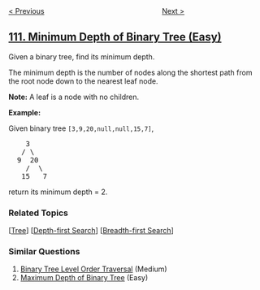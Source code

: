 <!--|This file generated by command(leetcode description); DO NOT EDIT.    |-->
<!--+----------------------------------------------------------------------+-->
<!--|@author    openset <openset.wang@gmail.com>                           |-->
<!--|@link      https://github.com/openset                                 |-->
<!--|@home      https://github.com/openset/leetcode                        |-->
<!--+----------------------------------------------------------------------+-->

[< Previous](../balanced-binary-tree "Balanced Binary Tree")
　　　　　　　　　　　　　　　　
[Next >](../path-sum "Path Sum")

## [111. Minimum Depth of Binary Tree (Easy)](https://leetcode.com/problems/minimum-depth-of-binary-tree "二叉树的最小深度")

<p>Given a binary tree, find its minimum depth.</p>

<p>The minimum depth is the number of nodes along the shortest path from the root node down to the nearest leaf node.</p>

<p><strong>Note:</strong>&nbsp;A leaf is a node with no children.</p>

<p><strong>Example:</strong></p>

<p>Given binary tree <code>[3,9,20,null,null,15,7]</code>,</p>

<pre>
    3
   / \
  9  20
    /  \
   15   7</pre>

<p>return its minimum&nbsp;depth = 2.</p>

### Related Topics
  [[Tree](../../tag/tree/README.md)]
  [[Depth-first Search](../../tag/depth-first-search/README.md)]
  [[Breadth-first Search](../../tag/breadth-first-search/README.md)]

### Similar Questions
  1. [Binary Tree Level Order Traversal](../binary-tree-level-order-traversal) (Medium)
  1. [Maximum Depth of Binary Tree](../maximum-depth-of-binary-tree) (Easy)
